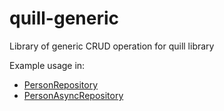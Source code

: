 # quill-generic
Library of generic CRUD operation for quill library

Example usage in:

 - [PersonRepository](/quill-generic/src/test/scala/pl/jozwik/quillgeneric/sync/PersonRepository.scala)
 - [PersonAsyncRepository](/quill-generic/src/test/scala/pl/jozwik/quillgeneric/async/PersonAsyncRepository.scala)

